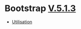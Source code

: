 # Bootstrap [V.5.1.3](https://getbootstrap.com/docs/5.1/getting-started/introduction/)

- [Utilisation](utilisation.md)
